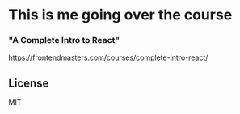 # This is me going over the course

### "A Complete Intro to React"

https://frontendmasters.com/courses/complete-intro-react/

## License

MIT

[gh-page]: http://btholt.github.io/complete-intro-to-react/
